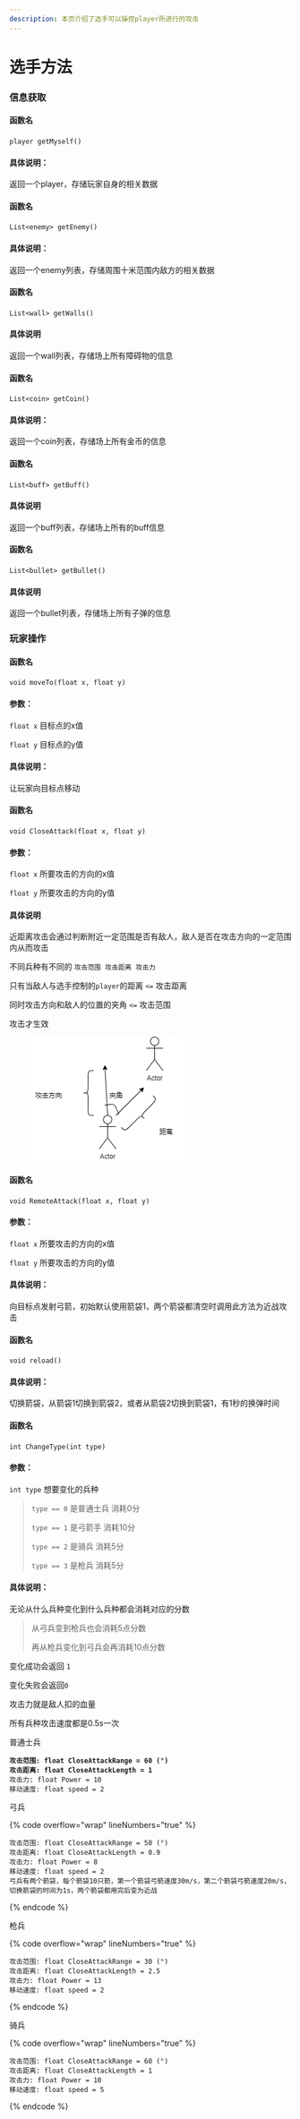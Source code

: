 ```yaml
---
description: 本页介绍了选手可以操控player所进行的攻击
---
```


# 选手方法

### 信息获取

#### 函数名

`player getMyself()`

#### 具体说明：

返回一个player，存储玩家自身的相关数据

#### 函数名

`List<enemy> getEnemy()`

#### 具体说明：

返回一个enemy列表，存储周围十米范围内敌方的相关数据

#### 函数名

`List<wall> getWalls()`

#### 具体说明

返回一个wall列表，存储场上所有障碍物的信息

#### 函数名

`List<coin> getCoin()`

#### 具体说明：

返回一个coin列表，存储场上所有金币的信息

#### 函数名

`List<buff> getBuff()`

#### 具体说明

返回一个buff列表，存储场上所有的buff信息

#### 函数名

`List<bullet> getBullet()`

#### 具体说明

返回一个bullet列表，存储场上所有子弹的信息

### 玩家操作

#### 函数名

`void moveTo(float x, float y)`

#### 参数：

`float x` 目标点的x值

`float y` 目标点的y值

#### 具体说明：

让玩家向目标点移动

#### 函数名

`void CloseAttack(float x, float y)`

#### 参数：

`float x` 所要攻击的方向的x值

`float y` 所要攻击的方向的y值

#### 具体说明

近距离攻击会通过判断附近一定范围是否有敌人，敌人是否在攻击方向的一定范围内从而攻击

不同兵种有不同的 `攻击范围 攻击距离 攻击力`

只有当敌人与选手控制的`player`的距离 `<=` 攻击距离

同时攻击方向和敌人的位置的夹角 `<=` 攻击范围

攻击才生效

<figure><img src=".gitbook/assets/test.png" alt=""><figcaption></figcaption></figure>

#### 函数名

`void RemoteAttack(float x, float y)`

#### 参数：

`float x` 所要攻击的方向的x值

`float y` 所要攻击的方向的y值

#### 具体说明：

向目标点发射弓箭，初始默认使用箭袋1，两个箭袋都清空时调用此方法为近战攻击

#### 函数名

`void reload()`

#### 具体说明：

切换箭袋，从箭袋1切换到箭袋2，或者从箭袋2切换到箭袋1，有1秒的换弹时间

#### 函数名

`int ChangeType(int type)`

#### 参数：

`int type` 想要变化的兵种

> `type == 0` 是普通士兵 消耗0分
>
> `type == 1` 是弓箭手 消耗10分
>
> `type == 2` 是骑兵 消耗5分
>
> `type == 3` 是枪兵 消耗5分

#### 具体说明：

无论从什么兵种变化到什么兵种都会消耗对应的分数

> 从弓兵变到枪兵也会消耗5点分数
>
> 再从枪兵变化到弓兵会再消耗10点分数

变化成功会返回 `1`

变化失败会返回`0`

攻击力就是敌人扣的血量

所有兵种攻击速度都是0.5s一次

普通士兵

<pre data-line-numbers><code><strong>攻击范围: float CloseAttackRange = 60 (°)
</strong><strong>攻击距离: float CloseAttackLength = 1 
</strong>攻击力: float Power = 10 
移动速度: float speed = 2</code></pre>

弓兵

{% code overflow="wrap" lineNumbers="true" %}
```
攻击范围: float CloseAttackRange = 50 (°)
攻击距离: float CloseAttackLength = 0.9 
攻击力: float Power = 8 
移动速度: float speed = 2
弓兵有两个箭袋，每个箭袋10只箭，第一个箭袋弓箭速度30m/s，第二个箭袋弓箭速度20m/s，切换箭袋的时间为1s，两个箭袋都用完后变为近战
```
{% endcode %}

枪兵

{% code overflow="wrap" lineNumbers="true" %}
```
攻击范围: float CloseAttackRange = 30 (°)
攻击距离: float CloseAttackLength = 2.5
攻击力: float Power = 13 
移动速度: float speed = 2
```
{% endcode %}

骑兵

{% code overflow="wrap" lineNumbers="true" %}
```
攻击范围: float CloseAttackRange = 60 (°)
攻击距离: float CloseAttackLength = 1 
攻击力: float Power = 10 
移动速度: float speed = 5
```
{% endcode %}
